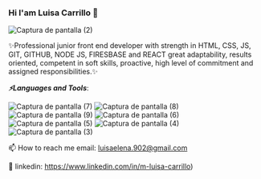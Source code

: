 ### Hi I'am Luisa Carrillo 👋

![Captura de pantalla (2)](https://user-images.githubusercontent.com/104478186/197361944-082cb59e-42a7-413c-906f-0f0edf029168.png)

✨Professional junior front end developer with strength in HTML, CSS, JS, GIT, GITHUB, NODE JS, FIRESBASE and REACT great adaptability, results oriented, competent in soft skills, proactive, high level of commitment and assigned responsibilities.:sparkles:

***:zap:Languages and Tools***:

![Captura de pantalla (7)](https://user-images.githubusercontent.com/104478186/197359781-a0f58ad8-0a3b-47b5-b51e-db5e8398f95c.png) 
![Captura de pantalla (8)](https://user-images.githubusercontent.com/104478186/197359721-2f485b67-566e-40d5-b3b7-72e8dc126fa5.png)
![Captura de pantalla (9)](https://user-images.githubusercontent.com/104478186/197359744-7cda300c-c9b9-466e-9d07-f5fec8bacfce.png)
![Captura de pantalla (6)](https://user-images.githubusercontent.com/104478186/197359758-2cfdcec2-2081-4dd8-8059-34a767828b64.png)
![Captura de pantalla (5)](https://user-images.githubusercontent.com/104478186/197359807-bed7d533-5f8a-459f-baf8-72421f0e62be.png)
![Captura de pantalla (4)](https://user-images.githubusercontent.com/104478186/197359813-be35f2e2-ed8d-40af-9416-5926bc314bc4.png)
![Captura de pantalla (3)](https://user-images.githubusercontent.com/104478186/197359984-d0a8b247-2aea-4124-ac94-77552354b501.png)


📫 How to reach me email: luisaelena.902@gmail.com

🔗 linkedin: https://www.linkedin.com/in/m-luisa-carrillo)









